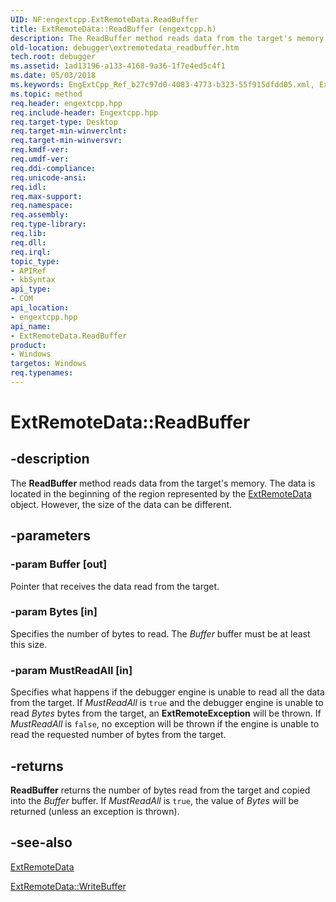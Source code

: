 ```yaml
---
UID: NF:engextcpp.ExtRemoteData.ReadBuffer
title: ExtRemoteData::ReadBuffer (engextcpp.h)
description: The ReadBuffer method reads data from the target's memory. The data is located in the beginning of the region represented by the ExtRemoteData object. However, the size of the data can be different.
old-location: debugger\extremotedata_readbuffer.htm
tech.root: debugger
ms.assetid: 1ad13196-a133-4168-9a36-1f7e4ed5c4f1
ms.date: 05/03/2018
ms.keywords: EngExtCpp_Ref_b27c97d0-4083-4773-b323-55f915dfdd05.xml, ExtRemoteData class [Windows Debugging],ReadBuffer method, ExtRemoteData.ReadBuffer, ExtRemoteData::ReadBuffer, ReadBuffer, ReadBuffer method [Windows Debugging], ReadBuffer method [Windows Debugging],ExtRemoteData class, debugger.extremotedata_readbuffer
ms.topic: method
req.header: engextcpp.hpp
req.include-header: Engextcpp.hpp
req.target-type: Desktop
req.target-min-winverclnt: 
req.target-min-winversvr: 
req.kmdf-ver: 
req.umdf-ver: 
req.ddi-compliance: 
req.unicode-ansi: 
req.idl: 
req.max-support: 
req.namespace: 
req.assembly: 
req.type-library: 
req.lib: 
req.dll: 
req.irql: 
topic_type:
- APIRef
- kbSyntax
api_type:
- COM
api_location:
- engextcpp.hpp
api_name:
- ExtRemoteData.ReadBuffer
product:
- Windows
targetos: Windows
req.typenames: 
---
```


# ExtRemoteData::ReadBuffer


## -description


The <b>ReadBuffer</b> method reads data from the target's memory.  The data is located in the beginning of the region represented by the <a href="https://msdn.microsoft.com/library/windows/hardware/ff544008">ExtRemoteData</a> object.  However, the size of the data can be different.


## -parameters




### -param Buffer [out]

Pointer that receives the data read from the target.


### -param Bytes [in]

Specifies the number of bytes to read.  The <i>Buffer</i> buffer must be at least this size.


### -param MustReadAll [in]

Specifies what happens if the debugger engine is unable to read all the data from the target.  If <i>MustReadAll</i> is <code>true</code> and the debugger engine is unable to read <i>Bytes</i> bytes from the target, an <b>ExtRemoteException</b> will be thrown.  If <i>MustReadAll</i>  is <code>false</code>, no exception will be thrown if the engine is unable to read the requested number of bytes from the target.


## -returns



<b>ReadBuffer</b> returns the number of bytes read from the target and copied into the <i>Buffer</i> buffer.  If <i>MustReadAll</i> is <code>true</code>, the value of <i>Bytes</i> will be returned (unless an exception is thrown).




## -see-also




<a href="https://msdn.microsoft.com/library/windows/hardware/ff544008">ExtRemoteData</a>



<a href="https://msdn.microsoft.com/library/windows/hardware/ff544110">ExtRemoteData::WriteBuffer</a>
 

 

